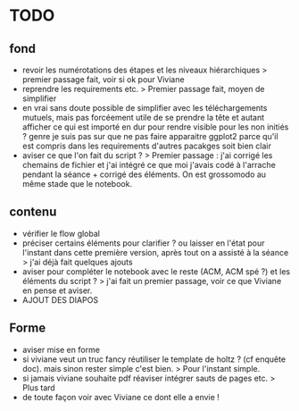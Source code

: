 # TODO

## fond

- revoir les numérotations des étapes et les niveaux hiérarchiques > premier passage fait, voir si ok pour Viviane
- reprendre les requirements etc. > Premier passage fait, moyen de simplifier
- en vrai sans doute possible de simplifier avec les téléchargements mutuels, mais pas forcéement utile de se prendre la tête et autant afficher ce qui est importé en dur pour rendre visible pour les non initiés ? genre je suis pas sur que ne pas faire apparaitre ggplot2 parce qu'il est compris dans les requirements d'autres pacakges soit bien clair
- aviser ce que l'on fait du script ? > Premier passage : j'ai corrigé les chemains de fichier et j'ai intégré ce que moi j'avais codé à l'arrache pendant la séance + corrigé des éléments. On est grossomodo au même stade que le notebook.

## contenu

- vérifier le flow global
- préciser certains éléments pour clarifier ? ou laisser en l'état pour l'instant dans cette première version, après tout on a assisté à la séance > j'ai déjà fait quelques ajouts
- aviser pour compléter le notebook avec le reste (ACM, ACM spé ?) et les éléments du script ? > j'ai fait un premier passage, voir ce que Viviane en pense et aviser.
- AJOUT DES DIAPOS

## Forme

- aviser mise en forme
- si viviane veut un truc fancy réutiliser le template de holtz ? (cf enquête doc). mais sinon rester simple c'est bien. > Pour l'instant simple.
- si jamais viviane souhaite pdf réaviser intégrer sauts de pages etc. > Plus tard
- de toute façon voir avec Viviane ce dont elle a envie !
